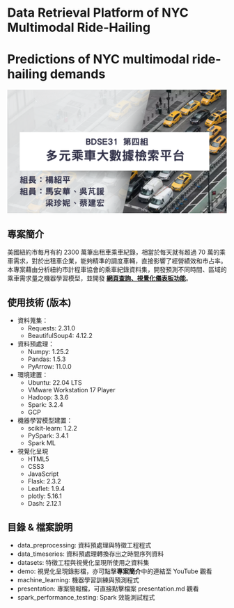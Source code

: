 # Data Retrieval Platform of NYC Multimodal Ride-Hailing
# Predictions of NYC multimodal ride-hailing demands  

![BDSE31_G4](BDSE31_G4.png)

## 專案簡介
美國紐約市每月有約 2300 萬筆出租車乘車紀錄，相當於每天就有超過 70 萬的乘車需求，對於出租車企業，能夠精準的調度車輛，直接影響了經營績效和市占率。本專案藉由分析紐約市計程車協會的乘車紀錄資料集，開發預測不同時間、區域的乘車需求量之機器學習模型，並開發 **[網頁查詢、視覺化儀表板功能](https://youtu.be/8SKvn0fmuLI)**。  

## 使用技術 (版本)
- 資料蒐集：
  - Requests: 2.31.0
  - BeautifulSoup4: 4.12.2
- 資料預處理：
  - Numpy: 1.25.2
  - Pandas: 1.5.3
  - PyArrow: 11.0.0
- 環境建置：
  - Ubuntu: 22.04 LTS
  - VMware Workstation 17 Player
  - Hadoop: 3.3.6
  - Spark: 3.2.4
  - GCP
- 機器學習模型建置：
  - scikit-learn: 1.2.2
  - PySpark: 3.4.1
  - Spark ML
- 視覺化呈現
  - HTML5
  - CSS3
  - JavaScript
  - Flask: 2.3.2
  - Leaflet: 1.9.4
  - plotly: 5.16.1
  - Dash: 2.12.1
## 目錄 & 檔案說明
- data_preprocessing: 資料預處理與特徵工程程式
- data_timeseries: 資料預處理轉換存出之時間序列資料
- datasets: 特徵工程與視覺化呈現所使用之資料集
- demo: 視覺化呈現錄影檔，亦可點擊**專案簡介**中的連結至 YouTube 觀看
- machine_learning: 機器學習訓練與預測程式
- presentation: 專案簡報檔，可直接點擊檔案 presentation.md 觀看
- spark_performance_testing: Spark 效能測試程式

